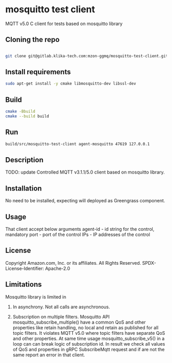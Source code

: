 # mosquitto test client

MQTT v5.0 C client for tests based on mosquitto library

## Cloning the repo
```bash

git clone git@gitlab.klika-tech.com:mzon-ggmq/mosquitto-test-client.git
```

## Install requirements
```bash
sudo apt-get install -y cmake libmosquitto-dev libssl-dev
```

## Build
```bash
cmake -Bbuild
cmake --build build
```

## Run
```bash
build/src/mosquitto-test-client agent-mosquitto 47619 127.0.0.1
```

## Description
TODO: update
Controlled MQTT v3.1.1/5.0 client based on mosquitto library.

## Installation
No need to be installed, expecting will deployed as Greengrass component.

## Usage
That client accept below arguments
agent-id - id string for the control, mandatory
port     - port of the control
IPs      - IP addresses of the control

## License
Copyright Amazon.com, Inc. or its affiliates. All Rights Reserved.
SPDX-License-Identifier: Apache-2.0


## Limitations
Mosquitto library is limited in

1. In asynchrony.
Not all calls are asynchronous.

2. Subscription on multiple filters.
Mosquitto API mosquitto_subscribe_multiple() have a common QoS and other properties like retain handling, no local and retain as published for all topic filters.
It violates MQTT v5.0 where topic filters have separate QoS and other properties.
At same time usage mosquitto_subscribe_v5() in a loop can can break logic of subscription id.
In result we check all values of QoS and properties in gRPC SubscribeMqtt request and if are not the same report an error in that client.

